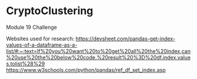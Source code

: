 # CryptoClustering
Module 19 Challenge

Websites used for research:
https://devsheet.com/pandas-get-index-values-of-a-dataframe-as-a-list/#:~:text=If%20you%20want%20to%20get%20all%20the%20index,can%20use%20the%20below%20code.%20result%20%3D%20df.index.values.tolist%28%29
https://www.w3schools.com/python/pandas/ref_df_set_index.asp
